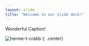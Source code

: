 ```yaml
---
layout: slide
title: "Welcome to our slide deck!"
---
```


Wonderful Caption!

![herme-t-crabb](https://octodex.github.com/images/herme-t-crabb.png)
{: .center}
